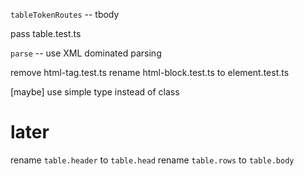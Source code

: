 `tableTokenRoutes` -- tbody

pass table.test.ts

`parse` -- use XML dominated parsing

remove html-tag.test.ts
rename html-block.test.ts to element.test.ts

[maybe] use simple type instead of class

# later

rename `table.header` to `table.head`
rename `table.rows` to `table.body`
